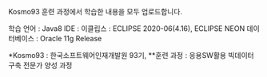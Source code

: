 Kosmo93 훈련 과정에서 학습한 내용을 모두 업로드합니다. 

학습 언어 : Java8
IDE : 이클립스 : ECLIPSE 2020-06(4.16), ECLIPSE NEON
데이터베이스 : Oracle 11g Release


*Kosmo93 : 한국소프트웨어인재개발원 93기,
**훈련 과정 : 응용SW활용 빅데이터 구축 전문가 양성 과정
